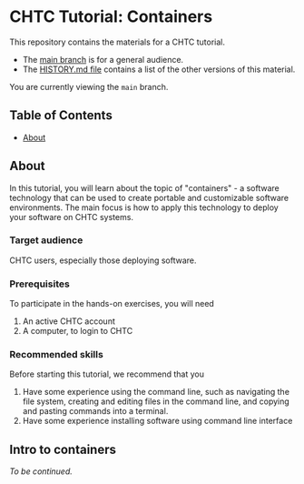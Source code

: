 # CHTC Tutorial: Containers

This repository contains the materials for a CHTC tutorial.

* The [main branch](https://github.com/CHTC/tutorial-containers/tree/main) is for a general audience.
* The [HISTORY.md file](https://github.com/CHTC/tutorial-containers/blob/main/HISTORY.md) contains a list of the other versions of this material.

You are currently viewing the `main` branch.

## Table of Contents

* [About](#about)


## About

In this tutorial, you will learn about the topic of "containers" - a software technology that can be used to create portable and customizable software environments.
The main focus is how to apply this technology to deploy your software on CHTC systems.

### Target audience

CHTC users, especially those deploying software.

### Prerequisites

To participate in the hands-on exercises, you will need

1. An active CHTC account
2. A computer, to login to CHTC

### Recommended skills

Before starting this tutorial, we recommend that you

1. Have some experience using the command line, such as navigating the file system, creating and editing files in the command line, and copying and pasting commands into a terminal.
2. Have some experience installing software using command line interface

## Intro to containers

*To be continued.*

